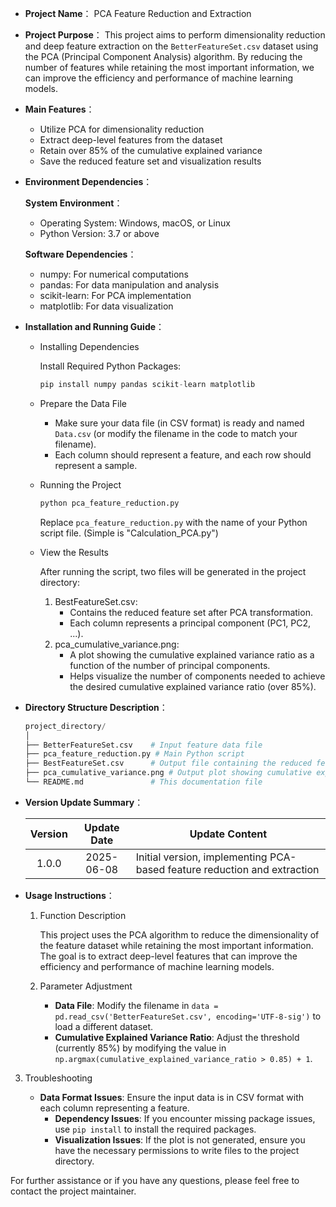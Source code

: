- **Project Name**：  PCA Feature Reduction and Extraction

- **Project Purpose**： This project aims to perform dimensionality reduction and deep feature extraction on the `BetterFeatureSet.csv` dataset using the PCA (Principal Component Analysis) algorithm. By reducing the number of features while retaining the most important information, we can improve the efficiency and performance of machine learning models.

- **Main Features**：

  - Utilize PCA for dimensionality reduction
  - Extract deep-level features from the dataset
  - Retain over 85% of the cumulative explained variance
  - Save the reduced feature set and visualization results
  
- **Environment Dependencies**：

  **System Environment**：

  - Operating System: Windows, macOS, or Linux
  - Python Version: 3.7 or above

  **Software Dependencies**：

  - numpy: For numerical computations
  - pandas: For data manipulation and analysis
  - scikit-learn: For PCA implementation
  - matplotlib: For data visualization
  
- **Installation and Running Guide**：

  - Installing Dependencies

    Install Required Python Packages:

    ```Python
    pip install numpy pandas scikit-learn matplotlib
    ```

  - Prepare the Data File

    - Make sure your data file (in CSV format) is ready and named `Data.csv` (or modify the filename in the code to match your filename).
    - Each column should represent a feature, and each row should represent a sample.
    
  - Running the Project

    ```python
    python pca_feature_reduction.py
    ```

    Replace `pca_feature_reduction.py` with the name of your Python script file. (Simple is "Calculation_PCA.py")

  - View the Results

    After running the script, two files will be generated in the project directory:

    1. BestFeatureSet.csv:
       - Contains the reduced feature set after PCA transformation.
       - Each column represents a principal component (PC1, PC2, ...).
    2. pca_cumulative_variance.png:
       - A plot showing the cumulative explained variance ratio as a function of the number of principal components.
       - Helps visualize the number of components needed to achieve the desired cumulative explained variance ratio (over 85%).

- **Directory Structure Description**：

  ```python
  project_directory/
  │
  ├── BetterFeatureSet.csv    # Input feature data file
  ├── pca_feature_reduction.py # Main Python script
  ├── BestFeatureSet.csv      # Output file containing the reduced feature set
  ├── pca_cumulative_variance.png # Output plot showing cumulative explained variance
  └── README.md               # This documentation file
  ```

- **Version Update Summary**：

  | Version | Update Date | Update Content                                               |
  | :-----: | :---------: | ------------------------------------------------------------ |
  |  1.0.0  | 2025-06-08  | Initial version, implementing PCA-based feature reduction and extraction |

- **Usage Instructions**：

  1. Function Description

     This project uses the PCA algorithm to reduce the dimensionality of the feature dataset while retaining the most important information. The goal is to extract deep-level features that can improve the efficiency and performance of machine learning models.

  2. Parameter Adjustment

     - **Data File**: Modify the filename in `data = pd.read_csv('BetterFeatureSet.csv', encoding='UTF-8-sig')` to load a different dataset.
     - **Cumulative Explained Variance Ratio**: Adjust the threshold (currently 85%) by modifying the value in `np.argmax(cumulative_explained_variance_ratio > 0.85) + 1`.
     
3. Troubleshooting
  
   - **Data Format Issues**: Ensure the input data is in CSV format with each column representing a feature.
     - **Dependency Issues**: If you encounter missing package issues, use `pip install` to install the required packages.
     - **Visualization Issues**: If the plot is not generated, ensure you have the necessary permissions to write files to the project directory.



For further assistance or if you have any questions, please feel free to contact the project maintainer.
